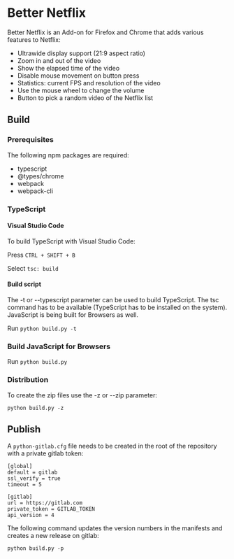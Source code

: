 # Better Netflix

Better Netflix is an Add-on for Firefox and Chrome that adds various features to Netflix:
*   Ultrawide display support (21:9 aspect ratio)
*   Zoom in and out of the video
*   Show the elapsed time of the video
*   Disable mouse movement on button press
*   Statistics: current FPS and resolution of the video
*   Use the mouse wheel to change the volume
*   Button to pick a random video of the Netflix list

## Build

### Prerequisites
The following npm packages are required:
*   typescript
*   @types/chrome
*   webpack
*   webpack-cli

### TypeScript

#### Visual Studio Code
To build TypeScript with Visual Studio Code:

Press `CTRL + SHIFT + B`

Select `tsc: build`

#### Build script
The -t or --typescript parameter can be used to build TypeScript. The tsc command has to be available (TypeScript has to be installed on the system). JavaScript is being built for Browsers as well.

Run `python build.py -t`


### Build JavaScript for Browsers
Run `python build.py`

### Distribution
To create the zip files use the -z or --zip parameter:

`python build.py -z`

## Publish

A `python-gitlab.cfg` file needs to be created in the root of the repository with a private gitlab token:

```
[global]
default = gitlab
ssl_verify = true
timeout = 5

[gitlab]
url = https://gitlab.com
private_token = GITLAB_TOKEN
api_version = 4
```

The following command updates the version numbers in the manifests and creates a new release on gitlab:

`python build.py -p`
